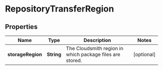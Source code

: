 
# RepositoryTransferRegion

## Properties
Name | Type | Description | Notes
------------ | ------------- | ------------- | -------------
**storageRegion** | **String** | The Cloudsmith region in which package files are stored. |  [optional]




